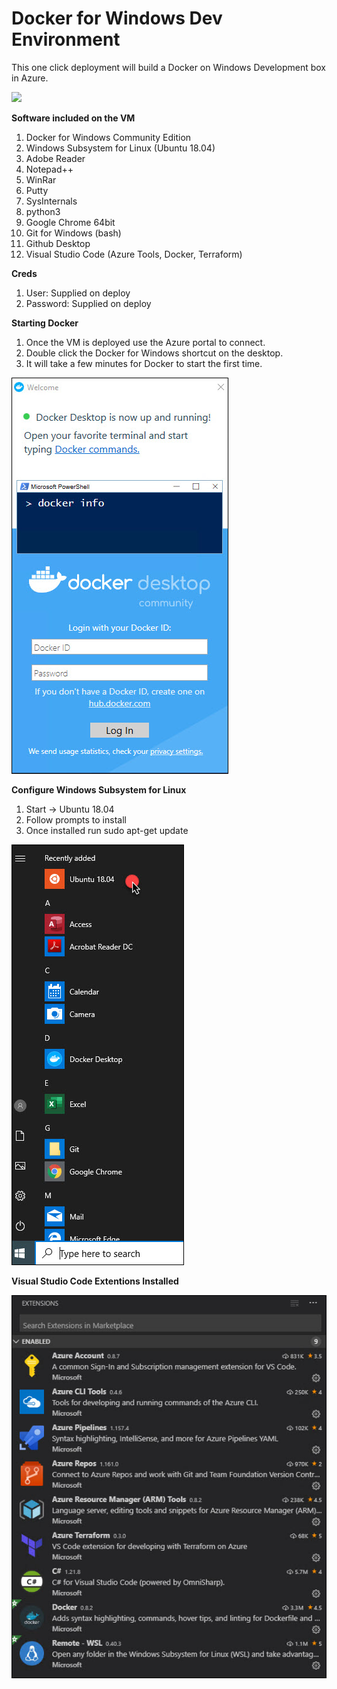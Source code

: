# Docker for Windows Dev Environment
This one click deployment will build a Docker on Windows Development box in Azure.

<a href="https://portal.azure.com/#create/Microsoft.Template/uri/https%3A%2F%2Fraw.githubusercontent.com%2Fdeltadan%2Fazure-admin-vm%2Fmaster%2Fazure-deploy.json" target="_blank">
    <img src="http://azuredeploy.net/deploybutton.png"/>
</a>

**Software included on the VM**

1. Docker for Windows Community Edition
1. Windows Subsystem for Linux (Ubuntu 18.04)
1. Adobe Reader
1. Notepad++
1. WinRar
1. Putty
1. SysInternals
1. python3
1. Google Chrome 64bit
1. Git for Windows (bash)
1. Github Desktop
1. Visual Studio Code (Azure Tools, Docker, Terraform)

**Creds**
1. User: Supplied on deploy
1. Password: Supplied on deploy

**Starting Docker**
1. Once the VM is deployed use the Azure portal to connect.
1. Double click the Docker for Windows shortcut on the desktop.
1. It will take a few minutes for Docker to start the first time.

![alt text](https://github.com/deltadan/azure-admin-vm/blob/master/media/dockerrun.jpg "Docker is Running on Windows 10 in Azure!")


**Configure Windows Subsystem for Linux**
1. Start -> Ubuntu 18.04
1. Follow prompts to install
1. Once installed run sudo apt-get update

![alt text](https://github.com/deltadan/azure-admin-vm/blob/master/media/wsl.jpg "Configure Ubuntu for Windows")

**Visual Studio Code Extentions Installed**

![alt text](https://github.com/deltadan/azure-admin-vm/blob/master/media/vscode.jpg "Configure Ubuntu for Windows")




